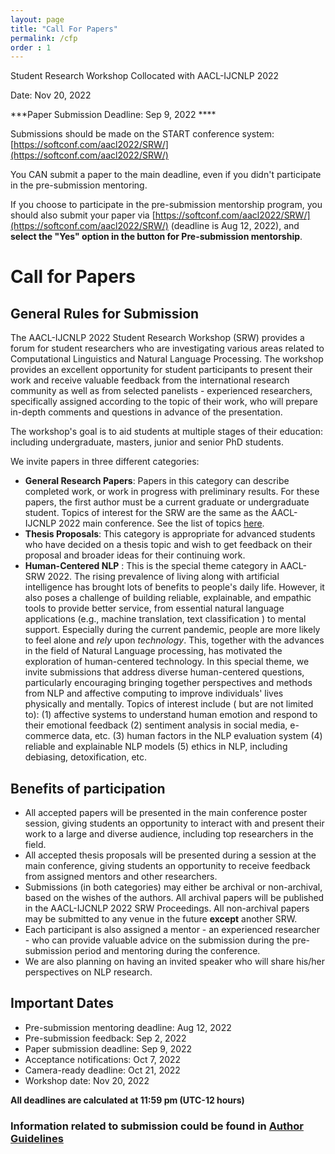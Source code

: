 ```yaml
---
layout: page
title: "Call For Papers"
permalink: /cfp
order : 1
---
```


Student Research Workshop Collocated with AACL-IJCNLP 2022

Date: Nov 20, 2022

***Paper Submission Deadline: Sep 9, 2022 ****

Submissions should be made on the START conference system: [https://softconf.com/aacl2022/SRW/](https://softconf.com/aacl2022/SRW/)

You CAN submit a paper to the main deadline, even if you didn't participate in the pre-submission mentoring.

If you choose to participate in the pre-submission mentorship program, you should also submit your paper via [https://softconf.com/aacl2022/SRW/](https://softconf.com/aacl2022/SRW/) (deadline is Aug 12, 2022), and **select the "Yes" option in the button for Pre-submission mentorship**.

# Call for Papers
## General Rules for Submission
The AACL-IJCNLP 2022 Student Research Workshop (SRW) provides a forum for student researchers who are investigating various areas related to Computational Linguistics and Natural Language Processing. The workshop provides an excellent opportunity for student participants to present their work and receive valuable feedback from the international research community as well as from selected panelists - experienced researchers, specifically assigned according to the topic of their work, who will prepare in-depth comments and questions in advance of the presentation.

The workshop's goal is to aid students at multiple stages of their education: including undergraduate, masters, junior and senior PhD students.

We invite papers in three different categories:
- __General Research Papers__: Papers in this category can describe completed work, or work in progress with preliminary results. For these papers, the first author must be a current graduate or undergraduate student. Topics of interest for the SRW are the same as the AACL-IJCNLP 2022 main conference. See the list of topics [here](https://www.aacl2022.org/Submission/paper).
- __Thesis Proposals__: This category is appropriate for advanced students who have decided on a thesis topic and wish to get feedback on their proposal and broader ideas for their continuing work.
- __Human-Centered NLP__ : This is the special theme category in AACL-SRW 2022. The rising prevalence of living along with artificial intelligence has brought lots of benefits to people's daily life. However, it also poses a challenge of building reliable, explainable, and empathic tools to provide better service, from essential natural language applications (e.g., machine translation, text classification ) to mental support. Especially during the current pandemic, people are more likely to feel alone and *rely* upon *technology*. This, together with the advances in the field of Natural Language processing, has motivated the exploration of human-centered technology. In this special theme, we invite submissions that address diverse human-centered questions, particularly encouraging bringing together perspectives and methods from NLP and affective computing to improve individuals' lives physically and mentally.
Topics of interest include ( but are not limited to):
(1) affective systems to understand human emotion and respond to their emotional feedback
(2) sentiment analysis in social media, e-commerce data, etc.
(3) human factors in the NLP evaluation system
(4) reliable and explainable NLP models
(5) ethics in NLP, including debiasing, detoxification, etc.

## Benefits of participation

- All accepted papers will be presented in the main conference poster session, giving students an opportunity to interact with and present their work to a large and diverse audience, including top researchers in the field.
- All accepted thesis proposals will be presented during a session at the main conference, giving students an opportunity to receive feedback from assigned mentors and other researchers.
- Submissions (in both categories) may either be archival or non-archival, based on the wishes of the authors. All archival papers will be published in the AACL-IJCNLP 2022 SRW Proceedings. All non-archival papers may be submitted to any venue in the future __except__ another SRW.
- Each participant is also assigned a mentor - an experienced researcher - who can provide valuable advice on the submission during the pre-submission period and mentoring during the conference.
- We are also planning on having an invited speaker who will share his/her perspectives on NLP research.

## Important Dates
- Pre-submission mentoring deadline: Aug 12, 2022
- Pre-submission feedback: Sep 2, 2022
- Paper submission deadline: Sep 9, 2022
- Acceptance notifications: Oct 7, 2022
- Camera-ready deadline: Oct 21, 2022
- Workshop date: Nov 20, 2022


__All deadlines are calculated at 11:59 pm (UTC-12 hours)__

### Information related to submission could be found in [Author Guidelines](/author)

